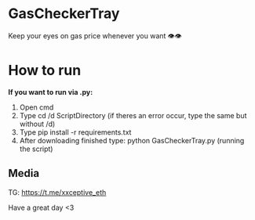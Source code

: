 # GasCheckerTray


Keep your eyes on gas price whenever you want 👁️👁️

# How to run

**If you want to run via .py:**

1. Open cmd
2. Type cd /d ScriptDirectory (if theres an error occur, type the same but without /d)
3. Type pip install -r requirements.txt
4. After downloading finished type: python GasCheckerTray.py (running the script)

## Media


TG: https://t.me/xxceptive_eth

Have a great day <3
